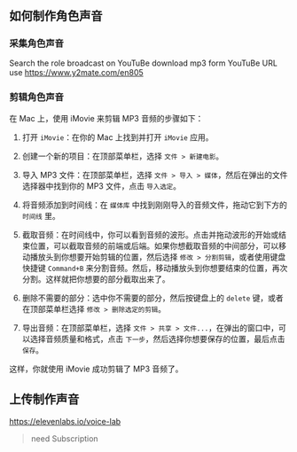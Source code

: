 #

## 如何制作角色声音

### 采集角色声音

Search the role broadcast on YouTuBe
download mp3 form YouTuBe URL use https://www.y2mate.com/en805

### 剪辑角色声音

在 Mac 上，使用 iMovie 来剪辑 MP3 音频的步骤如下：

1. 打开 `iMovie`：在你的 Mac 上找到并打开 `iMovie` 应用。

2. 创建一个新的项目：在顶部菜单栏，选择 `文件 > 新建电影`。

3. 导入 MP3 文件：在顶部菜单栏，选择 `文件 > 导入 > 媒体`，然后在弹出的文件选择器中找到你的 MP3 文件，点击 `导入选定`。

4. 将音频添加到时间线：在 `媒体库` 中找到刚刚导入的音频文件，拖动它到下方的 `时间线` 里。

5. 截取音频：在时间线中，你可以看到音频的波形。点击并拖动波形的开始或结束位置，可以截取音频的前端或后端。如果你想截取音频的中间部分，可以移动播放头到你想要开始剪辑的位置，然后选择 `修改 > 分割剪辑`，或者使用键盘快捷键 `Command+B` 来分割音频。然后，移动播放头到你想要结束的位置，再次分割。这样就把你想要的部分截取出来了。

6. 删除不需要的部分：选中你不需要的部分，然后按键盘上的 `delete` 键，或者在顶部菜单栏选择 `修改 > 删除选定的剪辑`。

7. 导出音频：在顶部菜单栏，选择 `文件 > 共享 > 文件...`，在弹出的窗口中，可以选择音频质量和格式，点击 `下一步`，然后选择你想要保存的位置，最后点击 `保存`。

这样，你就使用 iMovie 成功剪辑了 MP3 音频了。

## 上传制作声音

https://elevenlabs.io/voice-lab

> need Subscription